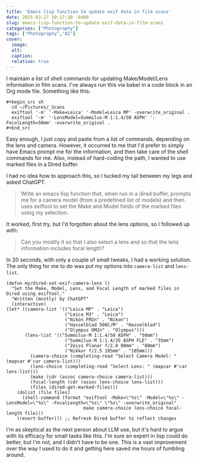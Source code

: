 ```yaml
---
title: 'Emacs lisp function to update exif data in film scans'
date: 2025-03-27 10:17:30 -0400
slug: emacs-lisp-function-to-update-exif-data-in-film-scans
categories: ["Photography"]
tags: ["Photography","AI"]
cover: 
  image: 
  alt: 
  caption: 
  relative: true
---
```


I maintain a list of shell commands for updating Make/Model/Lens information in film scans. I've always run this via babel in a code block in an Org mode file. Something like this:

```emacs-lisp
#+begin_src sh
  cd ~/Pictures/_Scans
  exiftool '-m' '-Make=Leica' '-Model=Leica MP' -overwrite_original .
  exiftool '-m' '-LensModel=Summilux-M 1:1.4/50 ASPH' '-FocalLength=50mm' -overwrite_original .
#+End_src
```

Easy enough, I just copy and paste from a list of commands, depending on the lens and camera. However, it occurred to me that I'd prefer to simply have Emacs prompt me for the information, and then take care of the shell commands for me. Also, instead of hard-coding the path, I wanted to use marked files in a Dired buffer.

I had no idea how to approach this, so I tucked my tail between my legs and asked ChatGPT.

> Write an emacs lisp function that, when run in a dired buffer, prompts me for a camera model (from a predefined list of models) and then uses exiftool to set the Make and Model fields of the marked files using my selection.

It worked, first try, but I'd forgotten about the lens options, so I followed up with:

> Can you modify it so that I also select a lens and so that the lens information includes focal length?

In 20 seconds, with only a couple of small tweaks, I had a working solution. The only thing for me to do was put my options into `camera-list` and `lens-list`.

```emacs-lisp
(defun my/dired-set-exif-camera-lens ()
  "Set the Make, Model, Lens, and Focal Length of marked files in Dired using exiftool."
  "Written (mostly) by ChatGPT"
  (interactive)
(let* ((camera-list '(("Leica MP" . "Leica")
                      ("Leica M3" . "Leica")
                      ("Nikon FM2n" . "Nikon")
                      ("Hasselblad 500C/M" . "Hasselblad")
                      ("Olympus OM2n" . "Olympus")))
       (lens-list '(("Summilux-M 1:1.4/50 ASPH" . "50mm")
                      ("Summilux-M 1:1.4/35 ASPH FLE" . "35mm")
                      ("Zeiss Planar f/2.8 80mm" . "80mm")
                      ("Nikkor f/2.5 105mm" . "105mm)))
         (camera-choice (completing-read "Select Camera Model: " (mapcar #'car camera-list)))
         (lens-choice (completing-read "Select Lens: " (mapcar #'car lens-list)))
         (make (cdr (assoc camera-choice camera-list)))
         (focal-length (cdr (assoc lens-choice lens-list)))
         (files (dired-get-marked-files)))
    (dolist (file files)
      (shell-command (format "exiftool -Make=\"%s\" -Model=\"%s\" -LensModel=\"%s\" -FocalLength=\"%s\" \"%s\" -overwrite_original"
                             make camera-choice lens-choice focal-length file)))
    (revert-buffer))) ;; Refresh Dired buffer to reflect changes
```

I'm as skeptical as the next person about LLM use, but it's hard to argue with its efficacy for small tasks like this. I'm sure an expert in lisp could do better, but I'm not, and I didn't have to be one. This is a vast improvement over the way I used to do it and getting here saved me hours of fumbling around.
